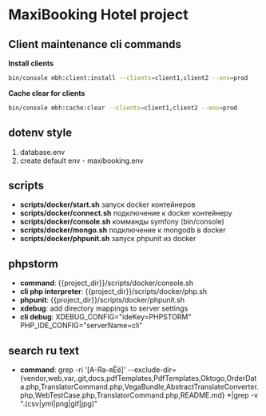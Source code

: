 MaxiBooking Hotel project
========================

Client maintenance cli commands
--------
**Install clients**
```bash
bin/console mbh:client:install --clients=client1,client2 --env=prod
```
**Cache clear for clients**
```bash
bin/console mbh:cache:clear --clients=client1,client2 --env=prod
``` 


dotenv style
-------
1. database.env
2. create default env - maxibooking.env




scripts
-------
* **scripts/docker/start.sh** запуск docker контейнеров
* **scripts/docker/connect.sh** подключение к docker контейнеру
* **scripts/docker/console.sh** комманды symfony (bin/console)
* **scripts/docker/mongo.sh** подключение к mongodb в docker
* **scripts/docker/phpunit.sh** запуск phpunit из docker


phpstorm
--------
* **command**: {{project_dir}}/scripts/docker/console.sh
* **cli php interpreter**: {{project_dir}}/scripts/docker/php.sh
* **phpunit**: {{project_dir}}/scripts/docker/phpunit.sh
* **xdebug**: add directory mappings to server settings
* **cli debug**: XDEBUG_CONFIG="ideKey=PHPSTORM" PHP_IDE_CONFIG="serverName=cli"

search ru text
---------
* **command**: grep -ri '[А-Яа-яЁё]' --exclude-dir={vendor,web,var,.git,docs,pdfTemplates,PdfTemplates,Oktogo,OrderData.php,TranslatorCommand.php,VegaBundle,AbstractTranslateConverter.php,WebTestCase.php,TranslatorCommand.php,README.md} *|grep -v "\.\(csv\|yml\|png\|gif\|jpg\)"